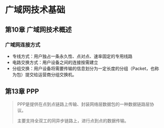 # 广域网技术基础

## 第10章 广域网技术概述

### 广域网连接方式

- 专线方式：用户独占一条永久性、点对点、速率固定的专用线路
- 电路交换方式：用户设备之间的连接按需建立
- 分组交换：用户设备将需要传输的信息划分为一定长度的分组（Packet，也称为包）提交给运营商分组交换机。



## 第13章 PPP

> PPP是提供在点到点链路上传输、封装网络层数据包的一种数据链路层协议。
>
> 主要支持全双工的同异步链路上，进行点到点的数据传输。

